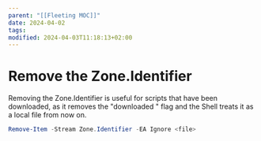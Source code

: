 ```yaml
---
parent: "[[Fleeting MOC]]"
date: 2024-04-02
tags: 
modified: 2024-04-03T11:18:13+02:00
---
```


# Remove the Zone.Identifier

Removing the Zone.Identifier is useful for scripts that have been downloaded, as it removes the "downloaded " flag and the Shell treats it as a local file from now on.

```powershell
Remove-Item -Stream Zone.Identifier -EA Ignore <file>
```